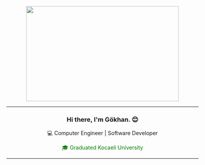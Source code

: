 <!-- Üstte GIF -->
<p align="center">
  <img src="https://media.giphy.com/media/xT9IgzoKnwFNmISR8I/giphy.gif" width="400" height="250">
</p>

---

<!-- Başlık ve alt yazılar -->
<h3 align="center">Hi there, I'm Gökhan. 😊</h3>
<p align="center">💻 Computer Engineer | Software Developer</p>
<p align="center"><font color="green">🎓 Graduated Kocaeli University</font></p>

---
